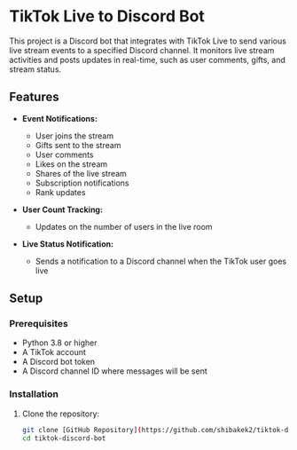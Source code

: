 # TikTok Live to Discord Bot

This project is a Discord bot that integrates with TikTok Live to send various live stream events to a specified Discord channel. It monitors live stream activities and posts updates in real-time, such as user comments, gifts, and stream status.

## Features

- **Event Notifications:** 
  - User joins the stream
  - Gifts sent to the stream
  - User comments
  - Likes on the stream
  - Shares of the live stream
  - Subscription notifications
  - Rank updates

- **User Count Tracking:** 
  - Updates on the number of users in the live room

- **Live Status Notification:**
  - Sends a notification to a Discord channel when the TikTok user goes live

## Setup

### Prerequisites

- Python 3.8 or higher
- A TikTok account
- A Discord bot token
- A Discord channel ID where messages will be sent

### Installation

1. Clone the repository:

   ```bash
   git clone [GitHub Repository](https://github.com/shibakek2/tiktok-discord-integration-)
   cd tiktok-discord-bot
